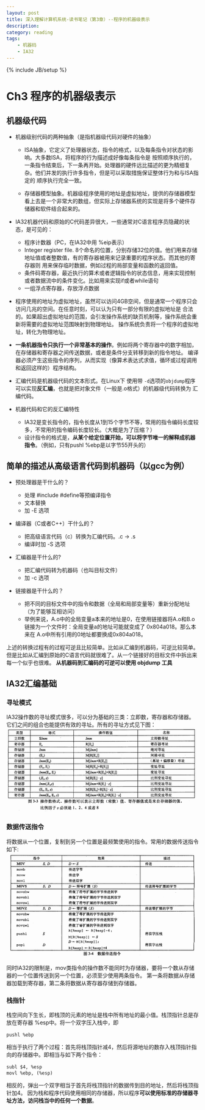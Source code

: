 ```yaml
---
layout: post
title: 深入理解计算机系统-读书笔记（第3章）--程序的机器级表示
description: 
category: reading
tags: 
    - 机器码
    - IA32
---
```

{% include JB/setup %}

# Ch3 程序的机器级表示

## 机器级代码

* 机器级别代码的两种抽象（是指机器级代码对硬件的抽象）

    - ISA抽象，它定义了处理器状态，指令的格式，以及每条指令对状态的影响。大多数ISA，将程序的行为描述成好像每条指令是
        按照顺序执行的，一条指令结束后，下一条再开始。处理器的硬件远比描述的更为精细复杂。他们并发的执行许多指令，但是可以采取措施保证整体行为和与ISA指定的
        顺序执行完全一致。
        
    - 存储器模型抽象。机器级程序使用的地址是虚拟地址，提供的存储器模型看上去是一个非常大的数组，但实际上存储器系统的实现是将多个硬件存储器和软件结合起来的。
    
- IA32机器代码和原始的C代码差异很大，一些通常对C语言程序员隐藏的状态，是可见的：
    + 程序计数器（PC，在IA32中用 %eip表示）
    + Integer register file. 8个命名的位置，分别存储32位的值。他们用来存储地址值或者整数值，有的寄存器被用来记录重要的程序状态。而其他的寄存器则
        用来保存临时数据，例如过程的局部变量和函数的返回值。
    + 条件码寄存器，最近执行的算术或者逻辑指令的状态信息，用来实现控制或者数据流中的条件变化。比如用来实现if或者while语句
    + 一组浮点寄存器，存放浮点数据

- 程序使用的地址为虚拟地址，虽然可以访问4GB空间，但是通常一个程序只会访问几兆的空间。在任意时刻，可以认为只有一部分有限的虚拟地址是
    合法的。如果超出虚拟地址的范围，会引发操作系统的缺页机制等，操作系统会重新将需要的虚拟地址范围映射到物理地址。
    操作系统负责将一个程序的虚拟地址，转化为物理地址。

- **一条机器指令只执行一个非常基本的操作**。例如将两个寄存器中的数字相加，在存储器和寄存器之间传送数据，或者是条件分支转移到新的指令地址。
    编译器必须产生这些指令的序列，从而实现（像算术表达式求值，循环或过程调用和返回这样的）程序结构。

- 汇编代码是机器级代码的文本形式。在Linux下 使用带 ```-d```选项的```objdump```程序可以实现**反汇编**，也就是把对象文件（一般是.o格式）的机器级代码转换为
  汇编代码。

- 机器代码和它的反汇编特性
    + IA32是变长指令的，指令长度从1到15个字节不等，常用的指令编码长度较多，不常用的指令编码长度较长。（大概是为了压缩？）
    + 设计指令的格式是，**从某个给定位置开始，可以将字节唯一的解释成机器指令**。（例如，只有pushl %ebp是以字节55开头的）

## 简单的描述从高级语言代码到机器码（以gcc为例）

- 预处理器是干什么的？
    + 处理 #include #define等预编译指令
    + 文本替换
    + 加 -E 选项
    
- 编译器（C或者C++）干什么的？
    + 把高级语言代码（c）转换为汇编代码。.c -> .s
    + 编译时加 -S 选项
    
- 汇编器是干什么的?
    + 把汇编代码转为机器码（也叫目标文件）
    + 加 -c 选项
    
- 链接器是干什么的？
    + 把不同的目标文件中的指令和数据（全局和局部变量等）重新分配地址（为了能够互相访问）
    + 举例来说，A.o中的全局变量a本来的地址是0，在使用链接器将A.o和B.o链接为一个文件时：全局变量a的地址可能就变成了 0x804a018。那么本来在
        A.o中所有引用的0地址都要换成0x804a018。
        
上述的转换过程有的过程可逆且比较简单。比如从汇编到机器码，可逆比较简单。但是比如从汇编到原始的C语言代码就很难了。从一个链接好的目标文件中拆出来每一个似乎也很难。
**从机器码到汇编码的可逆可以使用 objdump 工具**

## IA32汇编基础

### 寻址模式
IA32操作数的寻址模式很多，可以分为基础的三类：立即数，寄存器和存储器。它们之间的组合也能提供有效的寻址。所有的寻址方式见下图：
![寻址模式](/assets/pic/adress.jpg)

### 数据传送指令
将数据从一个位置，复制到另一个位置是最频繁使用的指令。常用的数据传送指令如下:
![数据传送](/assets/pic/move.png)

同时IA32的限制是，mov类指令的操作数不能同时为存储器，要将一个数从存储器的一个位置传送到另一个位置，必须至少使用两条指令。
第一条将数据从存储器加载到寄存器，第二条将数据从寄存器存储到存储器。

### 栈指针
栈空间向下生长，即栈顶的元素的地址是栈中所有地址的最小值。栈顶指针总是存放在寄存器 %esp中。将一个双字压入栈中，即

    pushl %ebp

相当于执行了两个过程：首先将栈顶指针减4，然后将源地址的数存入栈顶指针指向的存储器中。即相当与如下两个指令：

    subl $4, %esp
    movl %ebp, (%esp)

相反的，弹出一个双字相当于首先将栈顶指针的数据传到目的地址，然后将栈顶指针加4。
因为栈和程序代码使用相同的存储器，所以程序**可以使用标准的存储器寻址方法，访问栈当中的任何一个数据**。